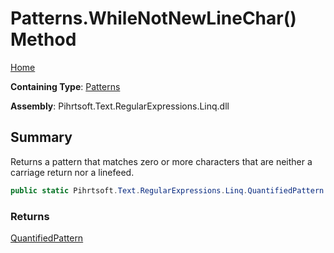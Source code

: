 # Patterns\.WhileNotNewLineChar\(\) Method

[Home](../../../../../../README.md)

**Containing Type**: [Patterns](../README.md)

**Assembly**: Pihrtsoft\.Text\.RegularExpressions\.Linq\.dll

## Summary

Returns a pattern that matches zero or more characters that are neither a carriage return nor a linefeed\.

```csharp
public static Pihrtsoft.Text.RegularExpressions.Linq.QuantifiedPattern WhileNotNewLineChar()
```

### Returns

[QuantifiedPattern](../../QuantifiedPattern/README.md)

